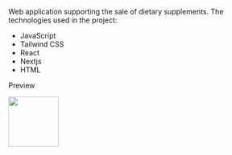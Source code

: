 Web application supporting the sale of dietary supplements.
The technologies used in the project:
- JavaScript
- Tailwind CSS
- React
- Nextjs
- HTML

Preview

<img src="https://github.com/adamowski21/projekt/assets/76078599/2d1cfb33-81ac-4bdc-b1e6-4a7edd9b548c" width="100" height="100" />
